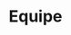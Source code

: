 ---
path: /equipe
title: Equipe
image: /img/equipe.jpg
description: >-
  Página com a Equipe do Gevs
main:
    blurbs:
        - image: /img/equipe/Flamarion.jpg
          nome: Luiz Flamarion Barbosa de Oliveira <br/>Coordenador
          lates: http://lattes.cnpq.br/9543177489079513
        - image: /img/equipe/Cordeiro.jpg
          nome: José Luis Passos Cordeiro <br/>Coordenador
          lates: http://lattes.cnpq.br/3430534497997843
        - image: /img/equipe/Andreas.jpg
          nome: Andreas Kindel <br />Coordenador
          lates: http://lattes.cnpq.br/8762190723929036
        - image: /img/equipe/Barbara.jpg
          nome: Barbara Zucatti Rangel <br />Bióloga 
          lates: http://lattes.cnpq.br/3027987910679312
        - image: /img/equipe/Danielle.jpg
          nome: Danielle Crawshaw <br />Veterinária
          lates: http://lattes.cnpq.br/0842727821892253
        - image: /img/equipe/Douglas.jpg
          nome: Douglas de Oliveira Berto <br />Graduando em Ciências Biológicas
          lates: http://lattes.cnpq.br/7280899693013168
        - image: /img/equipe/Fernanda.jpg
          nome: Fernanda Trierveiler <br />Bióloga
          lates: http://lattes.cnpq.br/1366167269551688
        - image: /img/equipe/Fernando.jpg
          nome: Fernando Lencastre Sicuro <br />Biólogo
          lates: http://lattes.cnpq.br/8263440437300107
        - image: /img/equipe/Gabriel.jpg
          nome: Gabriel Selbach Hofmann - <br />Geografo
          lates: http://lattes.cnpq.br/5331774183419349
        - image: /img/equipe/Gabriela.jpg
          nome: Gabriela Schuck de Oliveira <br />Bióloga
          lates: http://lattes.cnpq.br/3262708788145478
        - image: /img/equipe/Guilherme.jpg
          nome: Guilherme Servi Gonçalves <br />Graduando em Ciências Biológicas
          lates: http://lattes.cnpq.br/3228837372465329
        - image: /img/equipe/heinrich.jpg
          nome: Heinrich Hasenack <br /> Geógrafo
          lates: http://lattes.cnpq.br/3628324110227487
        - image: /img/equipe/Ingridi.jpg
          nome: Ingridi Camboim Franceschi <br />Bióloga
          lates: http://lattes.cnpq.br/2777000853603877
        - image: /img/equipe/Isabel.jpg
          nome: Isabel Salgueiro Lermen <br />Bióloga
          lates: http://lattes.cnpq.br/3027987910679312
        - image: /img/equipe/Ismael.jpg
          nome: Ismael Verrastro Brack <br />Biólogo
          lates: http://lattes.cnpq.br/2436257515937405
        - image: /img/equipe/Marcione.jpg
          nome: Marcione Brito de Oliveira <br />Bióloga 
          lates: http://lattes.cnpq.br/0033028853576389
        - image: /img/equipe/martha.jpg
          nome: Martha Lima Brandão <br />Veterinária
          lates: http://lattes.cnpq.br/0088013675665540
        - image: /img/equipe/Thais.jpg
          nome: Thaís Figueiredo Conceição <br />Bióloga
          lates: http://lattes.cnpq.br/3012439824570509
---